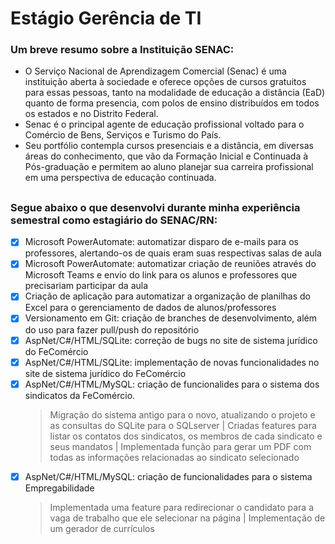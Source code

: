 # Estágio Gerência de TI

### Um breve resumo sobre a Instituição SENAC:
- O Serviço Nacional de Aprendizagem Comercial (Senac) é uma instituição aberta à sociedade e oferece opções de cursos gratuitos para essas pessoas, tanto na modalidade de educação a distância (EaD) quanto de forma presencia, com polos de ensino distribuídos em todos os estados e no Distrito Federal.
- Senac é o principal agente de educação profissional voltado para o Comércio de Bens, Serviços e Turismo do País.
- Seu portfólio contempla cursos presenciais e a distância, em diversas áreas do conhecimento, que vão da Formação Inicial e Continuada à Pós-graduação e permitem ao aluno planejar sua carreira profissional em uma perspectiva de educação continuada.

##
### Segue abaixo o que desenvolvi durante minha experiência semestral como estagiário do SENAC/RN:


- [x] Microsoft PowerAutomate: automatizar disparo de e-mails para os professores, alertando-os de quais eram suas respectivas salas de aula
- [x] Microsoft PowerAutomate: automatizar criação de reuniões através do Microsoft Teams e envio do link para os alunos e professores que precisariam participar da aula
- [x] Criação de aplicação para automatizar a organização de planilhas do Excel para o gerenciamento de dados de alunos/professores
- [x] Versionamento em Git: criação de branches de desenvolvimento, além do uso para fazer pull/push do repositório
- [x] AspNet/C#/HTML/SQLite: correção de bugs no site de sistema jurídico do FeComércio
- [x] AspNet/C#/HTML/SQLite: implementação de novas funcionalidades no site de sistema jurídico do FeComércio
- [x] AspNet/C#/HTML/MySQL: criação de funcionalides para o sistema dos sindicatos da FeComércio.
  > Migração do sistema antigo para o novo, atualizando o projeto e as consultas do SQLite para o SQLserver | Criadas features para listar os contatos dos sindicatos, os membros de cada sindicato e seus mandatos | Implementada função para gerar um PDF com todas as informações relacionadas ao sindicato selecionado 
- [x] AspNet/C#/HTML/MySQL: criação de funcionalidades para o sistema Empregabilidade
  > Implementada uma feature para redirecionar o candidato para a vaga de trabalho que ele selecionar na página | Implementação de um gerador de currículos 
##
